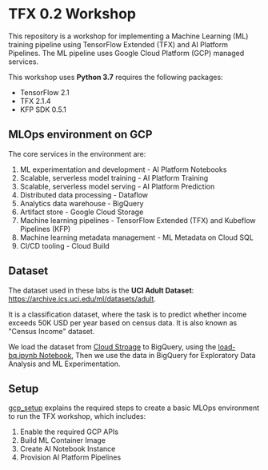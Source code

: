 # TFX 0.2 Workshop

This repository is a workshop for implementing a Machine Learning (ML) training pipeline using TensorFlow Extended (TFX)
and AI Platform Pipelines. The ML pipeline uses Google Cloud Platform (GCP) managed services.

This workshop uses **Python 3.7** requires the following packages:

* TensorFlow 2.1
* TFX  2.1.4
* KFP SDK 0.5.1

## MLOps environment on GCP

The core services in the environment are:

1. ML experimentation and development - AI Platform Notebooks
2. Scalable, serverless model training - AI Platform Training
3. Scalable, serverless model serving - AI Platform Prediction
4. Distributed data processing - Dataflow
5. Analytics data warehouse - BigQuery
6. Artifact store - Google Cloud Storage
7. Machine learning pipelines - TensorFlow Extended (TFX) and Kubeflow Pipelines (KFP)
8. Machine learning metadata management - ML Metadata on Cloud SQL
9. CI/CD tooling - Cloud Build

## Dataset

The dataset used in these labs is the **UCI Adult Dataset**: https://archive.ics.uci.edu/ml/datasets/adult.

It is a classification dataset, where the task is to predict whether income exceeds 50K USD per year based on census data. 
It is also known as "Census Income" dataset.

We load the dataset from [Cloud Stroage](gs://cloud-samples-data/ml-engine/census/data) to BigQuery, 
using the [load-bq.ipynb Notebook](gcp_setup/load-bq.ipynb),
Then we use the data in BigQuery for Exploratory Data Analysis and ML Experimentation.

## Setup


[gcp_setup](gcp_setup/README.md) explains the required steps to create a basic MLOps environment
to run the TFX workshop, which includes:

1. Enable the required GCP APIs
2. Build ML Container Image
3. Create AI Notebook Instance
4. Provision AI Platform Pipelines






